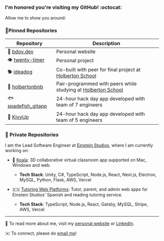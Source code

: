 ### I'm honored you're visiting my GitHub! :octocat:

Allow me to show you around:

### 📍Pinned Repositories

| Repository                                                              | Description                                                                                  |
| ----------------------------------------------------------------------- | -------------------------------------------------------------------------------------------- |
| 🦙 [bdov.dev](https://bdov.dev)                                         | Personal website                                                                             |
| 👁 [twenty-timer](https://github.com/bdbaraban/twenty-timer)             | Personal project                                                                             |
| 🐕 [ideadog](https://github.com/bdbaraban/ideadog)                      | Co-built with peer for final project at [Holberton School](https://holbertonschool.com)      |
| 🏡 [holbertonbnb](https://github.com/bdbaraban/holbertonbnb)            | Pair-programmed with peers while studying at [Holberton School](https://holbertonschool.com) |
| 🐟 [spadefish_gitapp](https://github.com/BennettDixon/spadefish_gitapp) | 24-hour hack day app developed with team of 7 engineers                                      |
| 🐹 [KivyUp](https://github.com/bdbaraban/KivyUp)                        | 24-hour hack day app developed with team of 5 engineers                                      |

### 🔑 Private Repositories

I am the Lead Software Engineer at [Einstein Studios](https://www.linkedin.com/company/einstein-studios/), where I am currently working on:

- 🐨 [Koala](https://teachwithkoala.com): 3D collaborative virtual classroom app supported on Mac, Windows and web.

  - **Tech Stack**: Unity, C#, TypeScript, Node.js, React, Next.js, Electron, MySQL, Python, Flask, AWS, Vercel

- 🇪🇸 [Tutoring Web Platforms](https://einsteinstudios.io): Tutor, parent, and admin web apps for Einstein Studios' Spanish and reading tutoring service.

  - **Tech Stack**: TypeScript, Node.js, React, Gatsby, MySQL, Stripe, AWS, Vercel

---

📖 To read more about me, visit my [personal website](https://bdov.dev) or [LinkedIn](https://linkedin/in/bdbaraban).

✉️ To connect, please do [email me](mailto:brennan@bdov.dev)!
